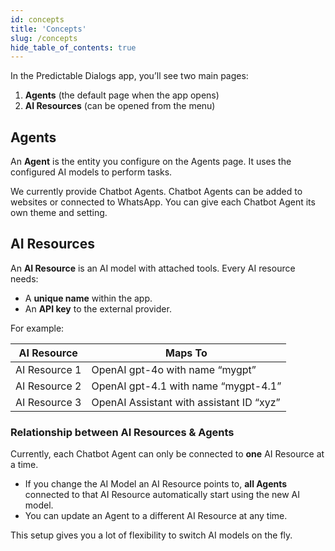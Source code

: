 ```yaml
---
id: concepts
title: 'Concepts'
slug: /concepts
hide_table_of_contents: true
---
```


In the Predictable Dialogs app, you’ll see two main pages:

1. **Agents** (the default page when the app opens)  
2. **AI Resources** (can be opened from the menu)

## Agents

An **Agent** is the entity you configure on the Agents page. It uses the configured AI models to perform tasks. 

We currently provide Chatbot Agents. Chatbot Agents can be added to websites or connected to WhatsApp. You can give each Chatbot Agent its own theme and setting.

## AI Resources

An **AI Resource** is an AI model with attached tools. Every AI resource needs:

- A **unique name** within the app.
- An **API key** to the external provider.

For example:

| **AI Resource**  | **Maps To**                            |
|------------------|----------------------------------------|
| AI Resource 1    | OpenAI gpt-4o with name “mygpt” |
| AI Resource 2    | OpenAI gpt-4.1 with name “mygpt-4.1” |
| AI Resource 3    | OpenAI Assistant with assistant ID “xyz” |


### Relationship between AI Resources & Agents

Currently, each Chatbot Agent can only be connected to **one** AI Resource at a time. 

- If you change the AI Model an AI Resource points to, **all Agents** connected to that AI Resource automatically start using the new AI model. 
- You can update an Agent to a different AI Resource at any time. 

This setup gives you a lot of flexibility to switch AI models on the fly.

<!-- ### Naming Edge Case

If you have an AI Resource named **X** in the AI Resources page, and then on the Agents page you add a new OpenAI assistant (with an `assistantId` and `apiKey`) also named **X**, it will **replace** the existing AI Resource named **X**. -->